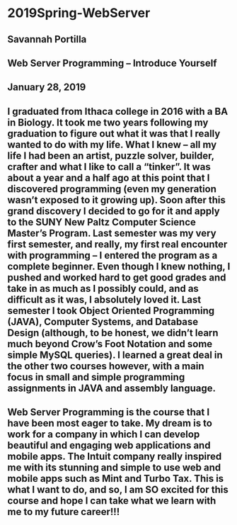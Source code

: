 # 2019Spring-WebServer

## Savannah Portilla
## Web Server Programming – Introduce Yourself
## January 28, 2019




## I graduated from Ithaca college in 2016 with a BA in Biology. It took me two years following my graduation to figure out what it was that I really wanted to do with my life. What I knew – all my life I had been an artist, puzzle solver, builder, crafter and what I like to call a “tinker”. It was about a year and a half ago at this point that I discovered programming (even my generation wasn’t exposed to it growing up). Soon after this grand discovery I decided to go for it and apply to the SUNY New Paltz Computer Science Master’s Program. Last semester was my very first semester, and really, my first real encounter with programming – I entered the program as a complete beginner. Even though I knew nothing, I pushed and worked hard to get good grades and take in as much as I possibly could, and as difficult as it was, I absolutely loved it. Last semester I took Object Oriented Programming (JAVA), Computer Systems, and Database Design (although, to be honest, we didn’t learn much beyond Crow’s Foot Notation and some simple MySQL queries). I learned a great deal in the other two courses however, with a main focus in small and simple programming assignments in JAVA and assembly language. 

## Web Server Programming is the course that I have been most eager to take. My dream is to work for a company in which I can develop beautiful and engaging web applications and mobile apps. The Intuit company really inspired me with its stunning and simple to use web and mobile apps such as Mint and Turbo Tax. This is what I want to do, and so, I am SO excited for this course and hope I can take what we learn with me to my future career!!! 
